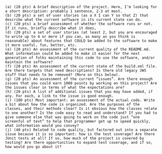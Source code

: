 
    (a) (20 pts) A brief description of the project. Here, I’m looking for a short description: probably 1 sentence, 2-3 at most.
    (b) (20 pts) a set of user stories (as a X I can Y so that Z) that describe what the current software in its current state can do.
    (c) (20 pts) a brief assessment of whether the software runs or not. If it runs, briefly describe what it does,
    (d) (20 pts) a set of user stories (at least 2, but you are encouraged to write up to 4 or more if you can, as many as you think is reasonable) about features that COULD be added to the software to make it more useful, fun, better, etc.
    (e) (20 pts) An assessment of the current quality of the README.md. What information could be added to make it easier for the next generation of folks maintaining this code to use the software, and/or maintain the software?
    (f) (20 pts) An assessment of the current state of the build.xml file. Are there targets that need descriptions? Is there old legacy JWS stuff that needs to be removed? (More on this below).
    (g) (20 pts) An assessment of the current “issues”. Are there enough issues that you could earn 1000 points by working on this project? Are the issues clear in terms of what the expectations are?
    (h) (20 pts) A list of additional issues that you may have added, if any. For each, a link to the issue is good enough.
    (i) (100 pts) Most important: an assessment of the actual code. Write a bit about how the code is organized. Are the purposes of the classes, and their methods clear? Is it obvious how the classes relate to one another? Is the code easy to read and understand? If you had to give someone else that was going to work on the code just “one screenful of text” to help that programmer get up to speed quickly, what information would you convey?
    (j) (40 pts) Related to code quality, but factored out into a separate issue because it is so important: how is the test coverage? Are there JUnit tests at all? If so, how much of the project is covered by testing? Are there opportunities to expand test coverage, and if so, how would you go about it?
